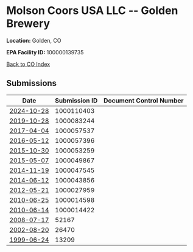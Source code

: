 # Molson Coors USA LLC -- Golden Brewery

**Location:** Golden, CO

**EPA Facility ID:** 100000139735

[Back to CO Index](../../index.md)

## Submissions

| Date | Submission ID | Document Control Number |
|------|--------------|-------------------------|
| [2024-10-28](submissions/1000110403.md) | 1000110403 |  |
| [2019-10-28](submissions/1000083244.md) | 1000083244 |  |
| [2017-04-04](submissions/1000057537.md) | 1000057537 |  |
| [2016-05-12](submissions/1000057396.md) | 1000057396 |  |
| [2015-10-30](submissions/1000053259.md) | 1000053259 |  |
| [2015-05-07](submissions/1000049867.md) | 1000049867 |  |
| [2014-11-19](submissions/1000047545.md) | 1000047545 |  |
| [2014-06-12](submissions/1000043856.md) | 1000043856 |  |
| [2012-05-21](submissions/1000027959.md) | 1000027959 |  |
| [2010-06-25](submissions/1000014598.md) | 1000014598 |  |
| [2010-06-14](submissions/1000014422.md) | 1000014422 |  |
| [2008-07-17](submissions/52167.md) | 52167 |  |
| [2002-08-20](submissions/26470.md) | 26470 |  |
| [1999-06-24](submissions/13209.md) | 13209 |  |
